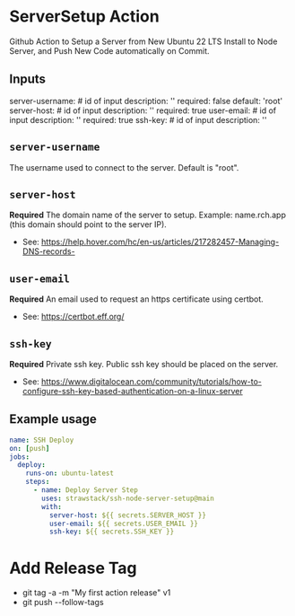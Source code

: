 # ServerSetup Action

Github Action to Setup a Server from New Ubuntu 22 LTS Install to Node Server, and Push New Code automatically on Commit.

## Inputs

  server-username:  # id of input
    description: ''
    required: false
    default: 'root'
  server-host:  # id of input
    description: ''
    required: true
  user-email:  # id of input
    description: ''
    required: true
  ssh-key:  # id of input
    description: ''

## `server-username`

The username used to connect to the server. Default is "root".

## `server-host`

**Required** The domain name of the server to setup. Example: name.rch.app (this domain should point to the server IP). 
- See: https://help.hover.com/hc/en-us/articles/217282457-Managing-DNS-records-

## `user-email`

**Required** An email used to request an https certificate using certbot.
- See: https://certbot.eff.org/

## `ssh-key`

**Required** Private ssh key. Public ssh key should be placed on the server.
- See: https://www.digitalocean.com/community/tutorials/how-to-configure-ssh-key-based-authentication-on-a-linux-server

## Example usage

```yaml
name: SSH Deploy
on: [push]
jobs:
  deploy:
    runs-on: ubuntu-latest
    steps:
      - name: Deploy Server Step
        uses: strawstack/ssh-node-server-setup@main
        with:
          server-host: ${{ secrets.SERVER_HOST }}
          user-email: ${{ secrets.USER_EMAIL }}
          ssh-key: ${{ secrets.SSH_KEY }}
```

# Add Release Tag
- git tag -a -m "My first action release" v1
- git push --follow-tags
